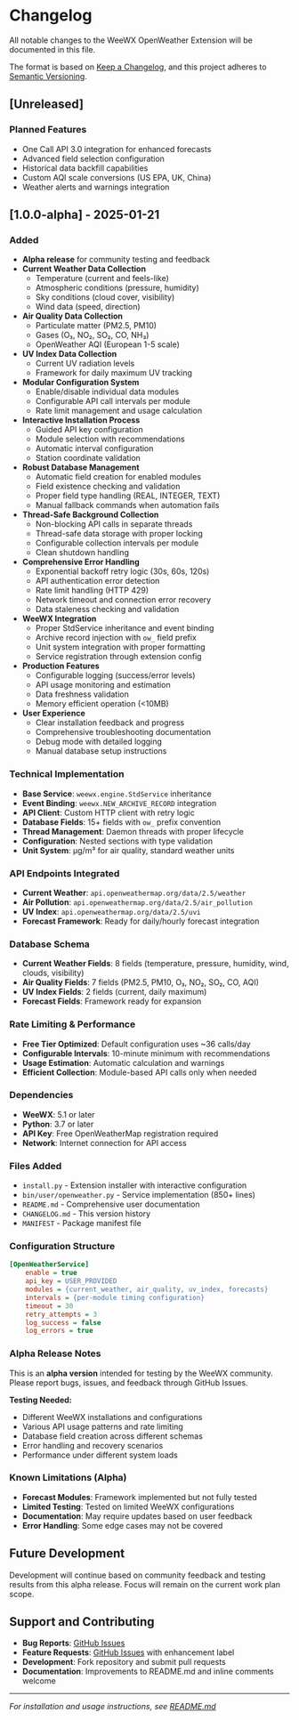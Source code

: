 # Changelog

All notable changes to the WeeWX OpenWeather Extension will be documented in this file.

The format is based on [Keep a Changelog](https://keepachangelog.com/en/1.0.0/),
and this project adheres to [Semantic Versioning](https://semver.org/spec/v2.0.0.html).

## [Unreleased]

### Planned Features
- One Call API 3.0 integration for enhanced forecasts
- Advanced field selection configuration
- Historical data backfill capabilities
- Custom AQI scale conversions (US EPA, UK, China)
- Weather alerts and warnings integration

## [1.0.0-alpha] - 2025-01-21

### Added
- **Alpha release** for community testing and feedback
- **Current Weather Data Collection**
  - Temperature (current and feels-like)
  - Atmospheric conditions (pressure, humidity)
  - Sky conditions (cloud cover, visibility)
  - Wind data (speed, direction)
- **Air Quality Data Collection**
  - Particulate matter (PM2.5, PM10)
  - Gases (O₃, NO₂, SO₂, CO, NH₃)
  - OpenWeather AQI (European 1-5 scale)
- **UV Index Data Collection**
  - Current UV radiation levels
  - Framework for daily maximum UV tracking
- **Modular Configuration System**
  - Enable/disable individual data modules
  - Configurable API call intervals per module
  - Rate limit management and usage calculation
- **Interactive Installation Process**
  - Guided API key configuration
  - Module selection with recommendations
  - Automatic interval configuration
  - Station coordinate validation
- **Robust Database Management**
  - Automatic field creation for enabled modules
  - Field existence checking and validation
  - Proper field type handling (REAL, INTEGER, TEXT)
  - Manual fallback commands when automation fails
- **Thread-Safe Background Collection**
  - Non-blocking API calls in separate threads
  - Thread-safe data storage with proper locking
  - Configurable collection intervals per module
  - Clean shutdown handling
- **Comprehensive Error Handling**
  - Exponential backoff retry logic (30s, 60s, 120s)
  - API authentication error detection
  - Rate limit handling (HTTP 429)
  - Network timeout and connection error recovery
  - Data staleness checking and validation
- **WeeWX Integration**
  - Proper StdService inheritance and event binding
  - Archive record injection with `ow_` field prefix
  - Unit system integration with proper formatting
  - Service registration through extension config
- **Production Features**
  - Configurable logging (success/error levels)
  - API usage monitoring and estimation
  - Data freshness validation
  - Memory efficient operation (<10MB)
- **User Experience**
  - Clear installation feedback and progress
  - Comprehensive troubleshooting documentation
  - Debug mode with detailed logging
  - Manual database setup instructions

### Technical Implementation
- **Base Service**: `weewx.engine.StdService` inheritance
- **Event Binding**: `weewx.NEW_ARCHIVE_RECORD` integration
- **API Client**: Custom HTTP client with retry logic
- **Database Fields**: 15+ fields with `ow_` prefix convention
- **Thread Management**: Daemon threads with proper lifecycle
- **Configuration**: Nested sections with type validation
- **Unit System**: μg/m³ for air quality, standard weather units

### API Endpoints Integrated
- **Current Weather**: `api.openweathermap.org/data/2.5/weather`
- **Air Pollution**: `api.openweathermap.org/data/2.5/air_pollution`
- **UV Index**: `api.openweathermap.org/data/2.5/uvi`
- **Forecast Framework**: Ready for daily/hourly forecast integration

### Database Schema
- **Current Weather Fields**: 8 fields (temperature, pressure, humidity, wind, clouds, visibility)
- **Air Quality Fields**: 7 fields (PM2.5, PM10, O₃, NO₂, SO₂, CO, AQI)
- **UV Index Fields**: 2 fields (current, daily maximum)
- **Forecast Fields**: Framework ready for expansion

### Rate Limiting & Performance
- **Free Tier Optimized**: Default configuration uses ~36 calls/day
- **Configurable Intervals**: 10-minute minimum with recommendations
- **Usage Estimation**: Automatic calculation and warnings
- **Efficient Collection**: Module-based API calls only when needed

### Dependencies
- **WeeWX**: 5.1 or later
- **Python**: 3.7 or later
- **API Key**: Free OpenWeatherMap registration required
- **Network**: Internet connection for API access

### Files Added
- `install.py` - Extension installer with interactive configuration
- `bin/user/openweather.py` - Service implementation (850+ lines)
- `README.md` - Comprehensive user documentation
- `CHANGELOG.md` - This version history
- `MANIFEST` - Package manifest file

### Configuration Structure
```ini
[OpenWeatherService]
    enable = true
    api_key = USER_PROVIDED
    modules = {current_weather, air_quality, uv_index, forecasts}
    intervals = {per-module timing configuration}
    timeout = 30
    retry_attempts = 3
    log_success = false
    log_errors = true
```

### Alpha Release Notes
This is an **alpha version** intended for testing by the WeeWX community. Please report bugs, issues, and feedback through GitHub Issues.

**Testing Needed:**
- Different WeeWX installations and configurations
- Various API usage patterns and rate limiting
- Database field creation across different schemas
- Error handling and recovery scenarios
- Performance under different system loads

### Known Limitations (Alpha)
- **Forecast Modules**: Framework implemented but not fully tested
- **Limited Testing**: Tested on limited WeeWX configurations
- **Documentation**: May require updates based on user feedback
- **Error Handling**: Some edge cases may not be covered

## Future Development

Development will continue based on community feedback and testing results from this alpha release. Focus will remain on the current work plan scope.

## Support and Contributing

- **Bug Reports**: [GitHub Issues](https://github.com/inguy24/weewx-openweather_API/issues)
- **Feature Requests**: [GitHub Issues](https://github.com/inguy24/weewx-openweather_API/issues) with enhancement label
- **Development**: Fork repository and submit pull requests
- **Documentation**: Improvements to README.md and inline comments welcome

---

*For installation and usage instructions, see [README.md](README.md)*